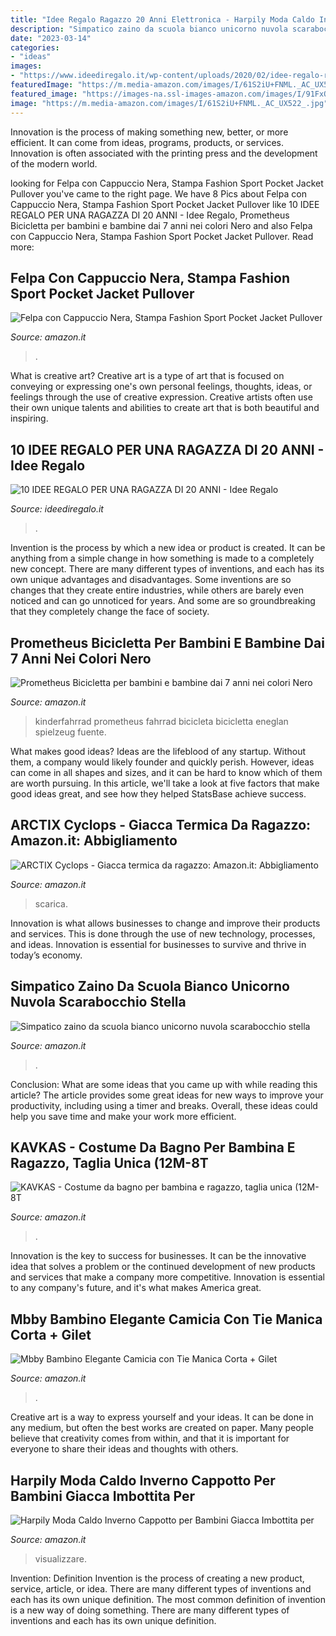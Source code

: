 ```yaml
---
title: "Idee Regalo Ragazzo 20 Anni Elettronica - Harpily Moda Caldo Inverno Cappotto Per Bambini Giacca Imbottita Per"
description: "Simpatico zaino da scuola bianco unicorno nuvola scarabocchio stella"
date: "2023-03-14"
categories:
- "ideas"
images:
- "https://www.ideediregalo.it/wp-content/uploads/2020/02/idee-regalo-ragazza-20-anni.jpg"
featuredImage: "https://m.media-amazon.com/images/I/61S2iU+FNML._AC_UX522_.jpg"
featured_image: "https://images-na.ssl-images-amazon.com/images/I/91FxQoI5QVL._AC_SL1500_.jpg"
image: "https://m.media-amazon.com/images/I/61S2iU+FNML._AC_UX522_.jpg"
---
```



Innovation is the process of making something new, better, or more efficient. It can come from ideas, programs, products, or services. Innovation is often associated with the printing press and the development of the modern world.

	

		
looking for Felpa con Cappuccio Nera, Stampa Fashion Sport Pocket Jacket Pullover you've came to the right page. We have 8 Pics about Felpa con Cappuccio Nera, Stampa Fashion Sport Pocket Jacket Pullover like 10 IDEE REGALO PER UNA RAGAZZA DI 20 ANNI - Idee Regalo, Prometheus Bicicletta per bambini e bambine dai 7 anni nei colori Nero and also Felpa con Cappuccio Nera, Stampa Fashion Sport Pocket Jacket Pullover. Read more:
		
    
## Felpa Con Cappuccio Nera, Stampa Fashion Sport Pocket Jacket Pullover

<img loading=lazy src="https://images-na.ssl-images-amazon.com/images/I/71nSX4SyeFL._AC_UX679_.jpg" onerror="this.onerror=null;this.src='https://tse1.mm.bing.net/th?id=OIP.EAHslV_UFVuH1wl2NdRu9QHaLg&amp;pid=15.1';" alt="Felpa con Cappuccio Nera, Stampa Fashion Sport Pocket Jacket Pullover">

_Source: amazon.it_

>. 

	

What is creative art?
Creative art is a type of art that is focused on conveying or expressing one's own personal feelings, thoughts, ideas, or feelings through the use of creative expression. Creative artists often use their own unique talents and abilities to create art that is both beautiful and inspiring.

    
## 10 IDEE REGALO PER UNA RAGAZZA DI 20 ANNI - Idee Regalo

<img loading=lazy src="https://www.ideediregalo.it/wp-content/uploads/2020/02/idee-regalo-ragazza-20-anni.jpg" onerror="this.onerror=null;this.src='https://tse3.mm.bing.net/th?id=OIP.wZr0PSIqYSTlDpZ_vTahdAHaE8&amp;pid=15.1';" alt="10 IDEE REGALO PER UNA RAGAZZA DI 20 ANNI - Idee Regalo">

_Source: ideediregalo.it_

>. 

	

Invention is the process by which a new idea or product is created. It can be anything from a simple change in how something is made to a completely new concept. There are many different types of inventions, and each has its own unique advantages and disadvantages. Some inventions are so changes that they create entire industries, while others are barely even noticed and can go unnoticed for years. And some are so groundbreaking that they completely change the face of society.

    
## Prometheus Bicicletta Per Bambini E Bambine Dai 7 Anni Nei Colori Nero

<img loading=lazy src="https://images-na.ssl-images-amazon.com/images/I/91FxQoI5QVL._AC_SL1500_.jpg" onerror="this.onerror=null;this.src='https://tse1.mm.bing.net/th?id=OIP.iOmf6bVpvQ_aeCQalsm-cgHaH3&amp;pid=15.1';" alt="Prometheus Bicicletta per bambini e bambine dai 7 anni nei colori Nero">

_Source: amazon.it_

>kinderfahrrad prometheus fahrrad bicicleta bicicletta eneglan spielzeug fuente. 

	

What makes good ideas?
Ideas are the lifeblood of any startup. Without them, a company would likely founder and quickly perish. However, ideas can come in all shapes and sizes, and it can be hard to know which of them are worth pursuing. In this article, we'll take a look at five factors that make good ideas great, and see how they helped StatsBase achieve success.

    
## ARCTIX Cyclops - Giacca Termica Da Ragazzo: Amazon.it: Abbigliamento

<img loading=lazy src="https://images-na.ssl-images-amazon.com/images/I/81ExFbPl2lL._AC_UX569_.jpg" onerror="this.onerror=null;this.src='https://tse4.mm.bing.net/th?id=OIP.Icedjv65fSHOp2f9-Cd5ZQHaKI&amp;pid=15.1';" alt="ARCTIX Cyclops - Giacca termica da ragazzo: Amazon.it: Abbigliamento">

_Source: amazon.it_

>scarica. 

	

Innovation is what allows businesses to change and improve their products and services. This is done through the use of new technology, processes, and ideas. Innovation is essential for businesses to survive and thrive in today’s economy.

    
## Simpatico Zaino Da Scuola Bianco Unicorno Nuvola Scarabocchio Stella

<img loading=lazy src="https://m.media-amazon.com/images/I/61OKq82nkqS._AC_UX425_.jpg" onerror="this.onerror=null;this.src='https://tse1.mm.bing.net/th?id=OIP.BYd62Mi4TpsRPAuryD6qtwAAAA&amp;pid=15.1';" alt="Simpatico zaino da scuola bianco unicorno nuvola scarabocchio stella">

_Source: amazon.it_

>. 

	

Conclusion: What are some ideas that you came up with while reading this article?
The article provides some great ideas for new ways to improve your productivity, including using a timer and breaks. Overall, these ideas could help you save time and make your work more efficient.

    
## KAVKAS - Costume Da Bagno Per Bambina E Ragazzo, Taglia Unica (12M-8T

<img loading=lazy src="https://images-na.ssl-images-amazon.com/images/I/71XFHQao4YL._AC_UX522_.jpg" onerror="this.onerror=null;this.src='https://tse2.mm.bing.net/th?id=OIP.w5m506JdndyGQd_mHlppZwHaKD&amp;pid=15.1';" alt="KAVKAS - Costume da bagno per bambina e ragazzo, taglia unica (12M-8T">

_Source: amazon.it_

>. 

	

Innovation is the key to success for businesses. It can be the innovative idea that solves a problem or the continued development of new products and services that make a company more competitive. Innovation is essential to any company's future, and it's what makes America great.

    
## Mbby Bambino Elegante Camicia Con Tie Manica Corta + Gilet

<img loading=lazy src="https://images-na.ssl-images-amazon.com/images/I/61i7FhZO5kL._AC_UX569_.jpg" onerror="this.onerror=null;this.src='https://tse1.mm.bing.net/th?id=OIP.xkkr-kd3VA70dK87i-fBzwHaJV&amp;pid=15.1';" alt="Mbby Bambino Elegante Camicia con Tie Manica Corta + Gilet">

_Source: amazon.it_

>. 

	

Creative art is a way to express yourself and your ideas. It can be done in any medium, but often the best works are created on paper. Many people believe that creativity comes from within, and that it is important for everyone to share their ideas and thoughts with others.

    
## Harpily Moda Caldo Inverno Cappotto Per Bambini Giacca Imbottita Per

<img loading=lazy src="https://m.media-amazon.com/images/I/61S2iU+FNML._AC_UX522_.jpg" onerror="this.onerror=null;this.src='https://tse1.mm.bing.net/th?id=OIP.vbDKwZBNCLScM4f56NXSrQHaI5&amp;pid=15.1';" alt="Harpily Moda Caldo Inverno Cappotto per Bambini Giacca Imbottita per">

_Source: amazon.it_

>visualizzare. 

	

Invention: Definition
Invention is the process of creating a new product, service, article, or idea. There are many different types of inventions and each has its own unique definition. The most common definition of invention is a new way of doing something. There are many different types of inventions and each has its own unique definition.

